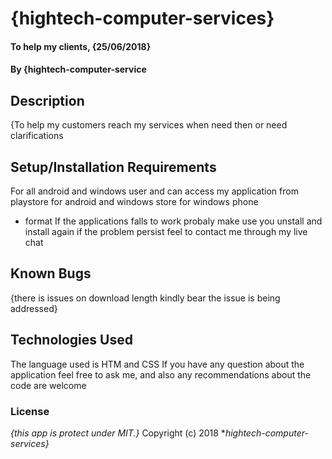 # {hightech-computer-services}
#### To help my clients, {25/06/2018}
#### By **{hightech-computer-service**
## Description
{To help my customers reach my services when need then or need clarifications 
## Setup/Installation Requirements
For all android and windows user and can access my application from playstore for android and windows store for windows phone
* format
If the applications falls to work probaly make use you unstall and install again if the problem persist feel to contact me through my live chat
## Known Bugs
{there is issues on download length kindly bear the issue is being addressed}
## Technologies Used
The language used is HTM and CSS
If you have any question   about the application feel free to ask me, and also any recommendations about the code are welcome
### License
*{this app is protect under MIT.}*
Copyright (c) 2018 **hightech-computer-services}*
